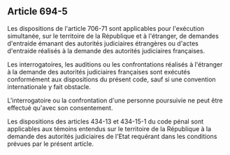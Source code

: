 Article 694-5
----
Les dispositions de l'article 706-71 sont applicables pour l'exécution
simultanée, sur le territoire de la République et à l'étranger, de demandes
d'entraide émanant des autorités judiciaires étrangères ou d'actes d'entraide
réalisés à la demande des autorités judiciaires françaises.

Les interrogatoires, les auditions ou les confrontations réalisés à l'étranger à
la demande des autorités judiciaires françaises sont exécutés conformément aux
dispositions du présent code, sauf si une convention internationale y fait
obstacle.

L'interrogatoire ou la confrontation d'une personne poursuivie ne peut être
effectué qu'avec son consentement.

Les dispositions des articles 434-13 et 434-15-1 du code pénal sont applicables
aux témoins entendus sur le territoire de la République à la demande des
autorités judiciaires de l'Etat requérant dans les conditions prévues par le
présent article.
